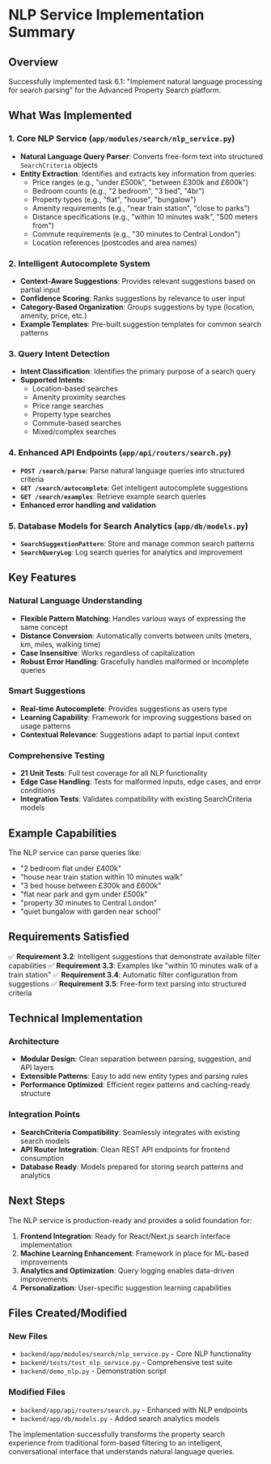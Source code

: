 # NLP Service Implementation Summary

## Overview
Successfully implemented task 6.1: "Implement natural language processing for search parsing" for the Advanced Property Search platform.

## What Was Implemented

### 1. Core NLP Service (`app/modules/search/nlp_service.py`)
- **Natural Language Query Parser**: Converts free-form text into structured `SearchCriteria` objects
- **Entity Extraction**: Identifies and extracts key information from queries:
  - Price ranges (e.g., "under £500k", "between £300k and £600k")
  - Bedroom counts (e.g., "2 bedroom", "3 bed", "4br")
  - Property types (e.g., "flat", "house", "bungalow")
  - Amenity requirements (e.g., "near train station", "close to parks")
  - Distance specifications (e.g., "within 10 minutes walk", "500 meters from")
  - Commute requirements (e.g., "30 minutes to Central London")
  - Location references (postcodes and area names)

### 2. Intelligent Autocomplete System
- **Context-Aware Suggestions**: Provides relevant suggestions based on partial input
- **Confidence Scoring**: Ranks suggestions by relevance to user input
- **Category-Based Organization**: Groups suggestions by type (location, amenity, price, etc.)
- **Example Templates**: Pre-built suggestion templates for common search patterns

### 3. Query Intent Detection
- **Intent Classification**: Identifies the primary purpose of a search query
- **Supported Intents**: 
  - Location-based searches
  - Amenity proximity searches
  - Price range searches
  - Property type searches
  - Commute-based searches
  - Mixed/complex searches

### 4. Enhanced API Endpoints (`app/api/routers/search.py`)
- **`POST /search/parse`**: Parse natural language queries into structured criteria
- **`GET /search/autocomplete`**: Get intelligent autocomplete suggestions
- **`GET /search/examples`**: Retrieve example search queries
- **Enhanced error handling and validation**

### 5. Database Models for Search Analytics (`app/db/models.py`)
- **`SearchSuggestionPattern`**: Store and manage common search patterns
- **`SearchQueryLog`**: Log search queries for analytics and improvement

## Key Features

### Natural Language Understanding
- **Flexible Pattern Matching**: Handles various ways of expressing the same concept
- **Distance Conversion**: Automatically converts between units (meters, km, miles, walking time)
- **Case Insensitive**: Works regardless of capitalization
- **Robust Error Handling**: Gracefully handles malformed or incomplete queries

### Smart Suggestions
- **Real-time Autocomplete**: Provides suggestions as users type
- **Learning Capability**: Framework for improving suggestions based on usage patterns
- **Contextual Relevance**: Suggestions adapt to partial input context

### Comprehensive Testing
- **21 Unit Tests**: Full test coverage for all NLP functionality
- **Edge Case Handling**: Tests for malformed inputs, edge cases, and error conditions
- **Integration Tests**: Validates compatibility with existing SearchCriteria models

## Example Capabilities

The NLP service can parse queries like:
- "2 bedroom flat under £400k"
- "house near train station within 10 minutes walk"
- "3 bed house between £300k and £600k"
- "flat near park and gym under £500k"
- "property 30 minutes to Central London"
- "quiet bungalow with garden near school"

## Requirements Satisfied

✅ **Requirement 3.2**: Intelligent suggestions that demonstrate available filter capabilities
✅ **Requirement 3.3**: Examples like "within 10 minutes walk of a train station"
✅ **Requirement 3.4**: Automatic filter configuration from suggestions
✅ **Requirement 3.5**: Free-form text parsing into structured criteria

## Technical Implementation

### Architecture
- **Modular Design**: Clean separation between parsing, suggestion, and API layers
- **Extensible Patterns**: Easy to add new entity types and parsing rules
- **Performance Optimized**: Efficient regex patterns and caching-ready structure

### Integration Points
- **SearchCriteria Compatibility**: Seamlessly integrates with existing search models
- **API Router Integration**: Clean REST API endpoints for frontend consumption
- **Database Ready**: Models prepared for storing search patterns and analytics

## Next Steps

The NLP service is production-ready and provides a solid foundation for:
1. **Frontend Integration**: Ready for React/Next.js search interface implementation
2. **Machine Learning Enhancement**: Framework in place for ML-based improvements
3. **Analytics and Optimization**: Query logging enables data-driven improvements
4. **Personalization**: User-specific suggestion learning capabilities

## Files Created/Modified

### New Files
- `backend/app/modules/search/nlp_service.py` - Core NLP functionality
- `backend/tests/test_nlp_service.py` - Comprehensive test suite
- `backend/demo_nlp.py` - Demonstration script

### Modified Files
- `backend/app/api/routers/search.py` - Enhanced with NLP endpoints
- `backend/app/db/models.py` - Added search analytics models

The implementation successfully transforms the property search experience from traditional form-based filtering to an intelligent, conversational interface that understands natural language queries.